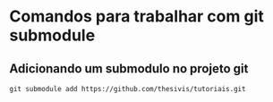 


# Comandos para trabalhar com git submodule

## Adicionando um submodulo no projeto git

```
git submodule add https://github.com/thesivis/tutoriais.git
```